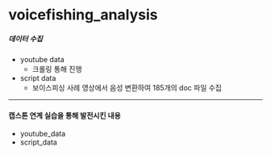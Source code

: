 # voicefishing_analysis
##### 데이터 수집 
- youtube data
  - 크롤링 통해 진행
- script data
  - 보이스피싱 사례 영상에서 음성 변환하여 185개의 doc 파일 수집 

--- 
#### 캡스톤 연계 실습을 통해 발전시킨 내용 
- youtube_data
- script_data
